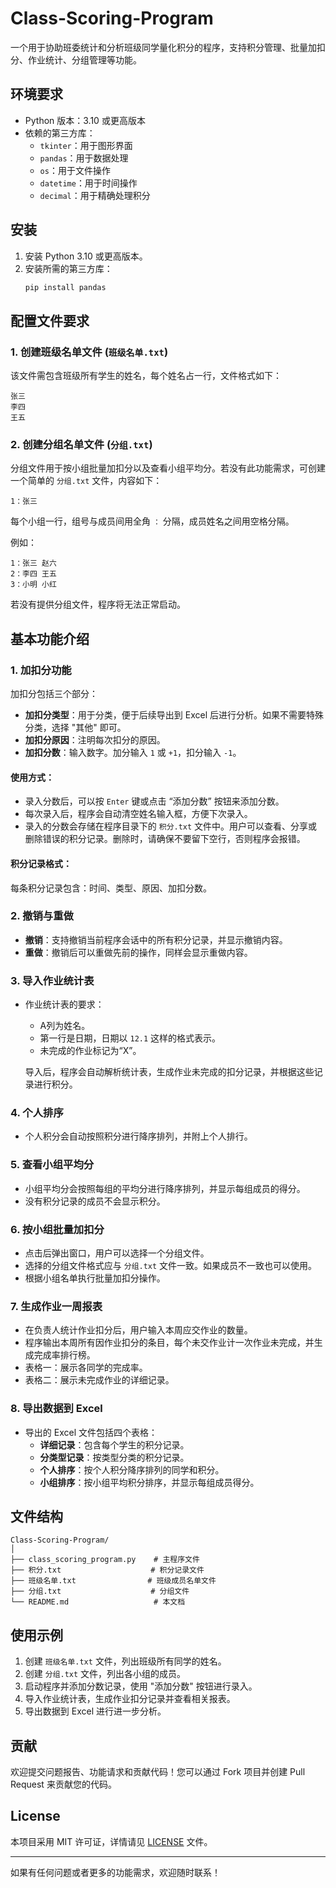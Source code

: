 # Class-Scoring-Program

一个用于协助班委统计和分析班级同学量化积分的程序，支持积分管理、批量加扣分、作业统计、分组管理等功能。

## 环境要求

- Python 版本：3.10 或更高版本
- 依赖的第三方库：
  - `tkinter`：用于图形界面
  - `pandas`：用于数据处理
  - `os`：用于文件操作
  - `datetime`：用于时间操作
  - `decimal`：用于精确处理积分

## 安装

1. 安装 Python 3.10 或更高版本。
2. 安装所需的第三方库：
   ```bash
   pip install pandas
   ```

## 配置文件要求

### 1. 创建班级名单文件 (`班级名单.txt`)

该文件需包含班级所有学生的姓名，每个姓名占一行，文件格式如下：

```
张三
李四
王五
```

### 2. 创建分组名单文件 (`分组.txt`)

分组文件用于按小组批量加扣分以及查看小组平均分。若没有此功能需求，可创建一个简单的 `分组.txt` 文件，内容如下：

```
1：张三
```

每个小组一行，组号与成员间用全角 ```：``` 分隔，成员姓名之间用空格分隔。

例如：
```
1：张三 赵六
2：李四 王五
3：小明 小红
```

若没有提供分组文件，程序将无法正常启动。

## 基本功能介绍

### 1. 加扣分功能

加扣分包括三个部分：

- **加扣分类型**：用于分类，便于后续导出到 Excel 后进行分析。如果不需要特殊分类，选择 "其他" 即可。
- **加扣分原因**：注明每次扣分的原因。
- **加扣分数**：输入数字。加分输入 `1` 或 `+1`，扣分输入 `-1`。

#### 使用方式：
- 录入分数后，可以按 `Enter` 键或点击 “添加分数” 按钮来添加分数。
- 每次录入后，程序会自动清空姓名输入框，方便下次录入。
- 录入的分数会存储在程序目录下的 `积分.txt` 文件中。用户可以查看、分享或删除错误的积分记录。删除时，请确保不要留下空行，否则程序会报错。

#### 积分记录格式：
每条积分记录包含：时间、类型、原因、加扣分数。

### 2. 撤销与重做

- **撤销**：支持撤销当前程序会话中的所有积分记录，并显示撤销内容。
- **重做**：撤销后可以重做先前的操作，同样会显示重做内容。

### 3. 导入作业统计表

- 作业统计表的要求：
  - A列为姓名。
  - 第一行是日期，日期以 `12.1` 这样的格式表示。
  - 未完成的作业标记为“X”。

  导入后，程序会自动解析统计表，生成作业未完成的扣分记录，并根据这些记录进行积分。

### 4. 个人排序

- 个人积分会自动按照积分进行降序排列，并附上个人排行。

### 5. 查看小组平均分

- 小组平均分会按照每组的平均分进行降序排列，并显示每组成员的得分。
- 没有积分记录的成员不会显示积分。

### 6. 按小组批量加扣分

- 点击后弹出窗口，用户可以选择一个分组文件。
- 选择的分组文件格式应与 `分组.txt` 文件一致。如果成员不一致也可以使用。
- 根据小组名单执行批量加扣分操作。

### 7. 生成作业一周报表

- 在负责人统计作业扣分后，用户输入本周应交作业的数量。
- 程序输出本周所有因作业扣分的条目，每个未交作业计一次作业未完成，并生成完成率排行榜。
- 表格一：展示各同学的完成率。
- 表格二：展示未完成作业的详细记录。

### 8. 导出数据到 Excel

- 导出的 Excel 文件包括四个表格：
  - **详细记录**：包含每个学生的积分记录。
  - **分类型记录**：按类型分类的积分记录。
  - **个人排序**：按个人积分降序排列的同学和积分。
  - **小组排序**：按小组平均积分排序，并显示每组成员得分。

## 文件结构

```plaintext
Class-Scoring-Program/
│
├── class_scoring_program.py    # 主程序文件
├── 积分.txt                    # 积分记录文件
├── 班级名单.txt                # 班级成员名单文件
├── 分组.txt                    # 分组文件
└── README.md                   # 本文档
```

## 使用示例

1. 创建 `班级名单.txt` 文件，列出班级所有同学的姓名。
2. 创建 `分组.txt` 文件，列出各小组的成员。
3. 启动程序并添加分数记录，使用 "添加分数" 按钮进行录入。
4. 导入作业统计表，生成作业扣分记录并查看相关报表。
5. 导出数据到 Excel 进行进一步分析。

## 贡献

欢迎提交问题报告、功能请求和贡献代码！您可以通过 Fork 项目并创建 Pull Request 来贡献您的代码。

## License

本项目采用 MIT 许可证，详情请见 [LICENSE](LICENSE) 文件。

---
如果有任何问题或者更多的功能需求，欢迎随时联系！
